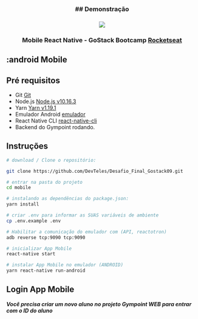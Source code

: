 <h3 align="center">
  ## Demonstração
</h3>

<h3 align="center">    
   <img src="https://user-images.githubusercontent.com/53085758/71630524-33ce9000-2be2-11ea-9108-20fd8570cb05.gif" />
</h3>

<h3 align="center">
    Mobile React Native - GoStack Bootcamp  <a href="https://rocketseat.com.br" target="__blank">Rocketseat</a>
</h3>


## :android Mobile

## Pré requisitos

- Git [Git](https://git-scm.com)
- Node.js [Node.js v10.16.3](https://nodejs.org/)
- Yarn [Yarn v1.19.1](https://yarnpkg.com/)
- Emulador Android [emulador](https://www.genymotion.com/)
- React Native CLI [react-native-cli](https://github.com/react-native-community/cli)
- Backend do Gympoint rodando.

## Instruções

```bash
# download / Clone o repositório:

git clone https://github.com/DevTeles/Desafio_Final_Gostack09.git

# entrar na pasta do projeto
cd mobile

# instalando as dependências do package.json:
yarn install

# criar .env para informar as SUAS variáveis de ambiente
cp .env.example .env

# Habilitar a comunicação do emulador com (API, reactotron)
adb reverse tcp:9090 tcp:9090

# inicializar App Mobile
react-native start

# instalar App Mobile no emulador (ANDROID)
yarn react-native run-android

```

## Login App Mobile

**_Você precisa criar um novo aluno no projeto Gympoint WEB para entrar com o ID do aluno_**

